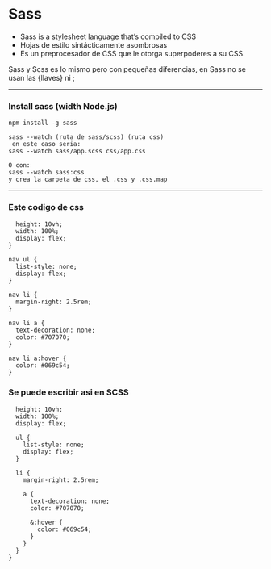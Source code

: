 # Sass 
- Sass is a stylesheet language that’s compiled to CSS
- Hojas de estilo sintácticamente asombrosas
- Es un preprocesador de CSS que le otorga superpoderes a su CSS.

Sass y Scss es lo mismo pero con pequeñas diferencias, en Sass no se usan las {llaves} ni ;

---

### Install sass (width Node.js)
```
npm install -g sass

sass --watch (ruta de sass/scss) (ruta css)
 en este caso seria:
sass --watch sass/app.scss css/app.css

O con:
sass --watch sass:css
y crea la carpeta de css, el .css y .css.map

```
---
### Este codigo de css

``` nav {
  height: 10vh;
  width: 100%;
  display: flex;
}

nav ul {
  list-style: none;
  display: flex;
}

nav li {
  margin-right: 2.5rem;
}

nav li a {
  text-decoration: none;
  color: #707070;
}

nav li a:hover {
  color: #069c54;
}  
```

### Se puede escribir asi en SCSS

``` nav {
  height: 10vh;
  width: 100%;
  display: flex;

  ul {
    list-style: none;
    display: flex;
  }

  li {
    margin-right: 2.5rem;

    a {
      text-decoration: none;
      color: #707070;

      &:hover {
        color: #069c54;
      }
    }
  }
}
```
